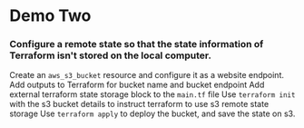 # Demo Two
### Configure a remote state so that the state information of Terraform isn't stored on the local computer.

Create an `aws_s3_bucket` resource and configure it as a website endpoint.
Add outputs to Terraform for bucket name and bucket endpoint
Add external terraform state storage block to the `main.tf` file
Use `terraform init` with the s3 bucket details to instruct terraform to use s3 remote state storage
Use `terraform apply` to deploy the bucket, and save the state on s3.